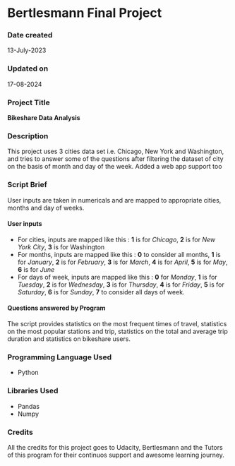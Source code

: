 # Bertlesmann Final Project
### Date created
13-July-2023

### Updated on
17-08-2024

### Project Title
**Bikeshare Data Analysis**

### Description
This project uses 3 cities data set i.e. Chicago, New York and Washington, and tries to answer some of the questions after filtering the dataset of city on the basis of month and day of the week.
Added a web app support too

### Script Brief
User inputs are taken in numericals and are mapped to appropriate cities, months and day of weeks.

#### User inputs
- For cities, inputs are mapped like this : **1** is for *Chicago*, **2** is for *New York City*, **3** is for Washington
- For months, inputs are mapped like this : **0** to consider all months, **1** is for *January*, **2** is for *February*, **3** is for *March*, **4** is for *April*, **5** is for *May*, **6** is for *June*
- For days of week, inputs are mapped like this : **0** for *Monday*, **1** is for *Tuesday*, **2** is for *Wednesday*, **3** is for *Thursday*, **4** is for *Friday*, **5** is for *Saturday*, **6** is for *Sunday*, **7** to consider all days of week.

#### Questions answered by Program
The script provides statistics on the most frequent times of travel, statistics on the most popular stations and trip, statistics on the total and average trip duration and statistics on bikeshare users.

### Programming Language Used
- Python

### Libraries Used
- Pandas
- Numpy

### Credits
All the credits for this project goes to Udacity, Bertlesmann and the Tutors of this program for their continuos support and awesome learning journey.
